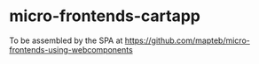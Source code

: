 # micro-frontends-cartapp

To be assembled by the SPA at https://github.com/mapteb/micro-frontends-using-webcomponents

